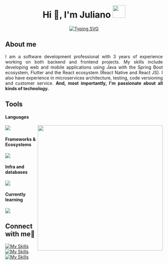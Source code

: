 <h1 align="center">Hi 👋, I'm Juliano <img height="40" src="https://emoji.gg/assets/emoji/7333-parrotdance.gif"></h1>

<p align="center">
<a href="https://git.io/typing-svg"><img src="https://readme-typing-svg.demolab.com?font=Fira+Code&duration=4000&pause=1000&color=6C63FE&center=true&vCenter=true&multiline=true&random=false&width=700&height=40&lines=A+passionate+Java+and+front-end+developer+from+Brazil." alt="Typing SVG" /></a>
</p>

<h2>About me</h2>  
<p align="justify">I am a software development professional with 3 years of experience working on both backend and frontend projects. My skills include developing web and mobile applications using Java with the Spring Boot ecosystem, Flutter and the React ecosystem (React Native and React JS). I also have experience in microservices architecture, testing, code versioning and customer service. <b>And, most importantly, I'm passionate about all kinds of technology.</b></b></p>

<h2>Tools</h2>

<h4>Languages</h4>  
<img align="right" width="400" src="https://github.com/julianoccm/julianoccm/assets/66191563/cca326ae-6f3e-4970-8f93-f878959c7da0">
<img src="https://skillicons.dev/icons?i=java,kotlin,cs,python,dart,ts,js" />


<h4>Frameworks & Ecosystems</h4>  
<img src="https://skillicons.dev/icons?i=spring,flutter,react,angular,dotnet,nodejs" />

<h4>Infra and databases</h4>  
<img src="https://skillicons.dev/icons?i=gcp,aws,docker,mysql,postgresql" />

<h4>Currently learning</h4>  
<img src="https://skillicons.dev/icons?i=ruby,rails" />


<h2>Connect with me🤝</h2> 

[![My Skills](https://skillicons.dev/icons?i=linkedin)](https://www.linkedin.com/in/julianoccmoreira/)
[![My Skills](https://skillicons.dev/icons?i=devto)](https://dev.to/julianoccmoreira)
[![My Skills](https://skillicons.dev/icons?i=stackoverflow)](https://stackoverflow.com/users/17686914/juliano-colere-c-moreira)


